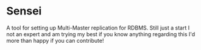 # Sensei

A tool for setting up Multi-Master replication for RDBMS. Still just a start I not an expert and am trying my best if you know anything regarding this I'd more than happy if you can contribute!
